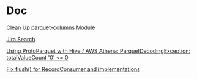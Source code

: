 # Doc

[Clean Up parquet-columns Module](https://issues.apache.org/jira/browse/PARQUET-1735)

[Jira Search](https://issues.apache.org/jira/browse/PARQUET-964?jql=text%20~%20%22ValidatingRecordConsumer%22)

[Using ProtoParquet with Hive / AWS Athena: ParquetDecodingException: totalValueCount '0' <= 0](https://issues.apache.org/jira/browse/PARQUET-964)

[Fix flush() for RecordConsumer and implementations](https://issues.apache.org/jira/browse/PARQUET-528)